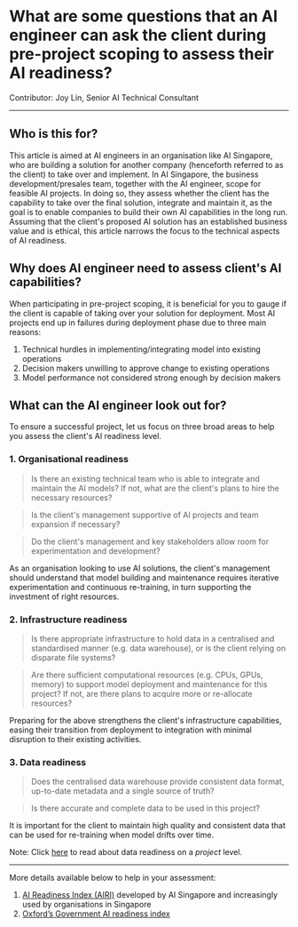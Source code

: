 # What are some questions that an AI engineer can ask the client during pre-project scoping to assess their AI readiness?
Contributor: Joy Lin, Senior AI Technical Consultant
 
---

## Who is this for?
This article is aimed at AI engineers in an organisation like AI Singapore, who are building a solution for another company (henceforth referred to as the client) to take over and implement. In AI Singapore, the business development/presales team, together with the AI engineer, scope for feasible AI projects. In doing so, they assess whether the client has the capability to take over the final solution, integrate and maintain it, as the goal is to enable companies to build their own AI capabilities in the long run. Assuming that the client's proposed AI solution has an established business value and is ethical, this article narrows the focus to the technical aspects of AI readiness.

## Why does AI engineer need to assess client's AI capabilities?
When participating in pre-project scoping, it is beneficial for you to gauge if the client is capable of taking over your solution for deployment. Most AI projects end up in failures during deployment phase due to three main reasons:

1. Technical hurdles in implementing/integrating model into existing operations
2. Decision makers unwilling to approve change to existing operations
3. Model performance not considered strong enough by decision makers

## What can the AI engineer look out for?
To ensure a successful project, let us focus on three broad areas to help you assess the client's AI readiness level. 

### 1. Organisational readiness
> Is there an existing technical team who is able to integrate and maintain the AI models? If not, what are the client's plans to hire the necessary resources?

> Is the client's management supportive of AI projects and team expansion if necessary?

> Do the client's management and key stakeholders allow room for experimentation and development?

As an organisation looking to use AI solutions, the client's management should understand that model building and maintenance requires iterative experimentation and continuous re-training, in turn supporting the investment of right resources.

### 2. Infrastructure readiness
> Is there appropriate infrastructure to hold data in a centralised and standardised manner (e.g. data warehouse), or is the client relying on disparate file systems?

> Are there sufficient computational resources (e.g. CPUs, GPUs, memory) to support model deployment and maintenance for this project? If not, are there plans to acquire more or re-allocate resources?

Preparing for the above strengthens the client's infrastructure capabilities, easing their transition from deployment to integration with minimal disruption to their existing activities.

### 3. Data readiness
> Does the centralised data warehouse provide consistent data format, up-to-date metadata and a single source of truth?

> Is there accurate and complete data to be used in this project?

It is important for the client to maintain high quality and consistent data that can be used for re-training when model drifts over time.

Note: Click [here](key_areas_in_data.md) to read about data readiness on a *project* level.

---
More details available below to help in your assessment:
1. [AI Readiness Index (AIRI)](https://aisingapore.org/innovation/airi/) developed by AI Singapore and increasingly used by organisations in Singapore
2. [Oxford’s Government AI readiness index](https://www.oxfordinsights.com/government-ai-readiness-index2021)
